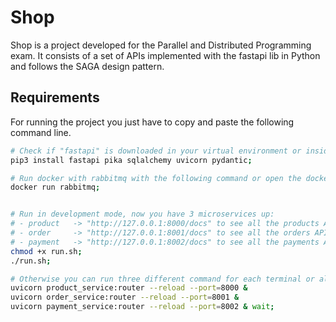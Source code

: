 # Shop
Shop is a project developed for the Parallel and Distributed Programming exam. It consists of a set of APIs implemented with the fastapi lib in Python and follows the SAGA design pattern.

## Requirements
For running the project you just have to copy and paste the following command line.

```bash
# Check if "fastapi" is downloaded in your virtual environment or inside your global environment.
pip3 install fastapi pika sqlalchemy uvicorn pydantic;

# Run docker with rabbitmq with the following command or open the docker desktop and use it to run rabbitmq.
docker run rabbitmq;


# Run in development mode, now you have 3 microservices up: 
# - product   -> "http://127.0.0.1:8000/docs" to see all the products APIs.
# - order     -> "http://127.0.0.1:8001/docs" to see all the orders APIs.
# - payment   -> "http://127.0.0.1:8002/docs" to see all the payments APIs.
chmod +x run.sh;
./run.sh;

# Otherwise you can run three different command for each terminal or all in one.
uvicorn product_service:router --reload --port=8000 &
uvicorn order_service:router --reload --port=8001 &
uvicorn payment_service:router --reload --port=8002 & wait;
```

